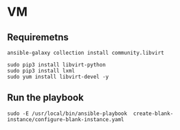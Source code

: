# VM 

## Requiremetns 
```
ansible-galaxy collection install community.libvirt
```

```
sudo pip3 install libvirt-python
sudo pip3 install lxml
sudo yum install libvirt-devel -y
```

## Run the playbook 
```
sudo -E /usr/local/bin/ansible-playbook  create-blank-instance/configure-blank-instance.yaml
```